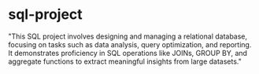 # sql-project
"This SQL project involves designing and managing a relational database, focusing on tasks such as data analysis, query optimization, and reporting. It demonstrates proficiency in SQL operations like JOINs, GROUP BY, and aggregate functions to extract meaningful insights from large datasets."
